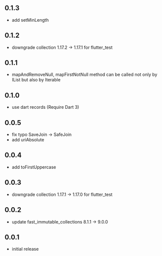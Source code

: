 ## 0.1.3

- add setMinLength

## 0.1.2

- downgrade collection 1.17.2 → 1.17.1 for flutter_test

## 0.1.1

- mapAndRemoveNull, mapFirstNotNull method can be called not only by IList but also by Iterable

## 0.1.0

- use dart records (Require Dart 3)

## 0.0.5

- fix typo SaveJoin → SafeJoin
- add uriAbsolute

## 0.0.4

- add toFirstUppercase

## 0.0.3

- downgrade collection 1.17.1 → 1.17.0 for flutter_test

## 0.0.2

- update fast_immutable_collections 8.1.1 → 9.0.0

## 0.0.1

- initial release
